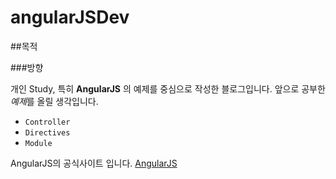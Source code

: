 angularJSDev
============

##목적

###방향

개인 Study, 특히 **AngularJS** 의 예제를 중심으로 작성한 블로그입니다.
앞으로 공부한 *예제*를 올릴 생각입니다.

- `Controller`
- `Directives`
- `Module`

AngularJS의 공식사이트 입니다. [AngularJS](//angularjs.org)


